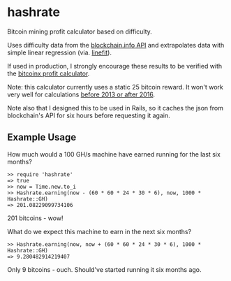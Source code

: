 hashrate
========

Bitcoin mining profit calculator based on difficulty. 

Uses difficulty data from the [blockchain.info API](https://blockchain.info/charts/difficulty) and extrapolates data with simple linear regression (via. [linefit](https://github.com/escline/linefit)).

If used in production, I strongly encourage these results to be verified with the [bitcoinx profit calculator](http://www.bitcoinx.com/profit/).

Note: this calculator currently uses a static 25 bitcoin reward. It won't work very well for calculations [before 2013 or after 2016](https://en.bitcoin.it/wiki/Controlled_Currency_Supply). 

Note also that I designed this to be used in Rails, so it caches the json from blockchain's API for six hours before requesting it again.

## Example Usage

How much would a 100 GH/s machine have earned running for the last six months?
  
    >> require 'hashrate'
    => true
    >> now = Time.new.to_i
    >> Hashrate.earning(now - (60 * 60 * 24 * 30 * 6), now, 1000 * Hashrate::GH)
    => 201.08229099734106

201 bitcoins - wow!

What do we expect this machine to earn in the next six months?

    >> Hashrate.earning(now, now + (60 * 60 * 24 * 30 * 6), 1000 * Hashrate::GH)
    => 9.280482914219407

Only 9 bitcoins - ouch. Should've started running it six months ago.
